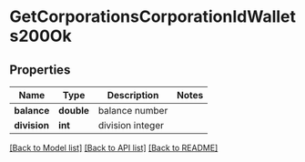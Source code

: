 # GetCorporationsCorporationIdWallets200Ok

## Properties
Name | Type | Description | Notes
------------ | ------------- | ------------- | -------------
**balance** | **double** | balance number | 
**division** | **int** | division integer | 

[[Back to Model list]](../README.md#documentation-for-models) [[Back to API list]](../README.md#documentation-for-api-endpoints) [[Back to README]](../README.md)


